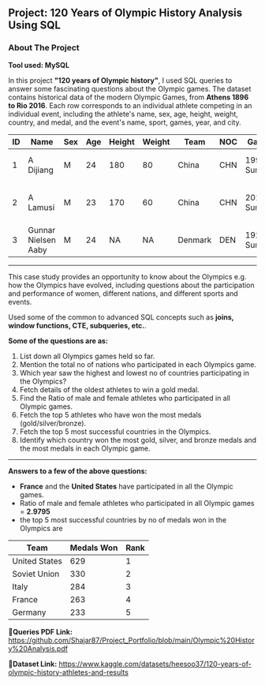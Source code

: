 ## Project: 120 Years of Olympic History Analysis Using SQL
### About The Project
**Tool used: MySQL**

In this project **"120 years of Olympic history"**, I used SQL queries to answer some fascinating questions about the Olympic games.
The dataset contains historical data of the modern Olympic Games, from **Athens 1896 to Rio 2016**. Each row corresponds to an individual athlete competing in an individual event, including the athlete's name, sex, age, height, weight, country, and medal, and the event's name, sport, games, year, and city.

| ID | Name                | Sex | Age | Height | Weight | Team   | NOC | Games         | Year | Season | City       | Sport     | Event                            | Medal |
|----|---------------------|-----|-----|--------|--------|--------|-----|---------------|------|--------|------------|-----------|----------------------------------|-------|
| 1  | A Dijiang           | M   | 24  | 180    | 80     | China  | CHN | 1992 Summer   | 1992 | Summer | Barcelona  | Basketball | Basketball Men's Basketball      | NA    |
| 2  | A Lamusi            | M   | 23  | 170    | 60     | China  | CHN | 2012 Summer   | 2012 | Summer | London     | Judo      | Judo Men's Extra-Lightweight     | NA    |
| 3  | Gunnar Nielsen Aaby | M   | 24  | NA     | NA     | Denmark| DEN | 1920 Summer   | 1920 | Summer | Antwerpen  | Football  | Football Men's Football          | NA    |

---

This case study provides an opportunity to know about the Olympics e.g. how the Olympics have evolved, including questions about the participation and performance of women, different nations, and different sports and events.

Used some of the common to advanced SQL concepts such as **joins, window functions, CTE, subqueries, etc.**.

**Some of the questions are as:**
1. List down all Olympics games held so far.
2. Mention the total no of nations who participated in each Olympics game.
3. Which year saw the highest and lowest no of countries participating in the Olympics?
4. Fetch details of the oldest athletes to win a gold medal.
5. Find the Ratio of male and female athletes who participated in all Olympic games.
6. Fetch the top 5 athletes who have won the most medals (gold/silver/bronze).
7. Fetch the top 5 most successful countries in the Olympics.
8. Identify which country won the most gold, silver, and bronze medals and the most medals in each Olympic game.
    
---
**Answers to a few of the above questions:**
- **France** and the **United States** have participated in all the Olympic games.
- Ratio of male and female athletes who participated in all Olympic games = **2.9795**
- the top 5 most successful countries by no of medals won in the Olympics are
  
| Team           | Medals Won | Rank |
|----------------|------------|------|
| United States  | 629        | 1    |
| Soviet Union   | 330        | 2    |
| Italy          | 284        | 3    |
| France         | 263        | 4    |
| Germany        | 233        | 5    |
   



**🔗Queries PDF Link:** https://github.com/Shajar87/Project_Portfolio/blob/main/Olympic%20History%20Analysis.pdf

**🔗Dataset Link:** https://www.kaggle.com/datasets/heesoo37/120-years-of-olympic-history-athletes-and-results
